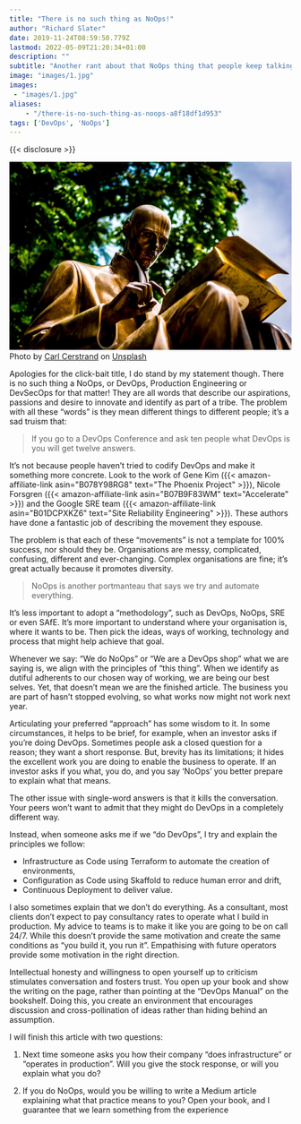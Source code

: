 ```yaml
---
title: "There is no such thing as NoOps!"
author: "Richard Slater"
date: 2019-11-24T08:59:50.779Z
lastmod: 2022-05-09T21:20:34+01:00
description: ""
subtitle: "Another rant about that NoOps thing that people keep talking about but no one can define"
image: "images/1.jpg" 
images:
 - "images/1.jpg"
aliases:
    - "/there-is-no-such-thing-as-noops-a8f18df1d953"
tags: ['DevOps', 'NoOps']
---
```


{{< disclosure >}}

![image](images/1.jpg)
Photo by [Carl Cerstrand](https://unsplash.com/@cerstrand?utm_source=medium&amp;utm_medium=referral) on [Unsplash](https://unsplash.com?utm_source=medium&amp;utm_medium=referral)

Apologies for the click-bait title, I do stand by my statement though. There is no such thing a NoOps, or DevOps, Production Engineering or DevSecOps for that matter! They are all words that describe our aspirations, passions and desire to innovate and identify as part of a tribe. The problem with all these “words” is they mean different things to different people; it’s a sad truism that:

> If you go to a DevOps Conference and ask ten people what DevOps is you will get twelve answers.

It’s not because people haven’t tried to codify DevOps and make it something more concrete. Look to the work of Gene Kim ({{< amazon-affiliate-link asin="B078Y98RG8" text="The Phoenix Project" >}}), Nicole Forsgren ({{< amazon-affiliate-link asin="B07B9F83WM" text="Accelerate" >}}) and the Google SRE team ({{< amazon-affiliate-link asin="B01DCPXKZ6" text="Site Reliability Engineering" >}}). These authors have done a fantastic job of describing the movement they espouse.

The problem is that each of these “movements” is not a template for 100% success, nor should they be. Organisations are messy, complicated, confusing, different and ever-changing. Complex organisations are fine; it’s great actually because it promotes diversity.

> NoOps is another portmanteau that says we try and automate everything.

It’s less important to adopt a “methodology”, such as DevOps, NoOps, SRE or even SAfE. It’s more important to understand where your organisation is, where it wants to be. Then pick the ideas, ways of working, technology and process that might help achieve that goal.

Whenever we say: “We do NoOps” or “We are a DevOps shop” what we are saying is, we align with the principles of “this thing”. When we identify as dutiful adherents to our chosen way of working, we are being our best selves. Yet, that doesn’t mean we are the finished article. The business you are part of hasn’t stopped evolving, so what works now might not work next year.

Articulating your preferred “approach” has some wisdom to it. In some circumstances, it helps to be brief, for example, when an investor asks if you’re doing DevOps. Sometimes people ask a closed question for a reason; they want a short response. But, brevity has its limitations; it hides the excellent work you are doing to enable the business to operate. If an investor asks if you what, you do, and you say ‘NoOps’ you better prepare to explain what that means.

The other issue with single-word answers is that it kills the conversation. Your peers won’t want to admit that they might do DevOps in a completely different way.

Instead, when someone asks me if we “do DevOps”, I try and explain the principles we follow:

* Infrastructure as Code using Terraform to automate the creation of environments,
* Configuration as Code using Skaffold to reduce human error and drift,
* Continuous Deployment to deliver value.

I also sometimes explain that we don’t do everything. As a consultant, most clients don’t expect to pay consultancy rates to operate what I build in production. My advice to teams is to make it like you are going to be on call 24/7. While this doesn’t provide the same motivation and create the same conditions as “you build it, you run it”. Empathising with future operators provide some motivation in the right direction.

Intellectual honesty and willingness to open yourself up to criticism stimulates conversation and fosters trust. You open up your book and show the writing on the page, rather than pointing at the “DevOps Manual” on the bookshelf. Doing this, you create an environment that encourages discussion and cross-pollination of ideas rather than hiding behind an assumption.

I will finish this article with two questions:

1. Next time someone asks you how their company “does infrastructure” or “operates in production”. Will you give the stock response, or will you explain what you do?

2. If you do NoOps, would you be willing to write a Medium article explaining what that practice means to you? Open your book, and I guarantee that we learn something from the experience
